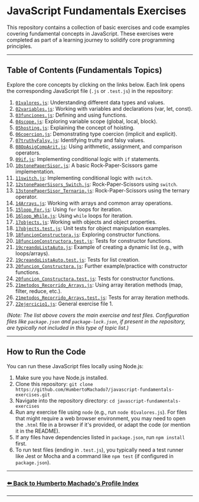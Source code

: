 # JavaScript Fundamentals Exercises

This repository contains a collection of basic exercises and code examples covering fundamental concepts in JavaScript. These exercises were completed as part of a learning journey to solidify core programming principles.

---

## Table of Contents (Fundamentals Topics)

Explore the core concepts by clicking on the links below. Each link opens the corresponding JavaScript file (`.js` or `.test.js`) in the repository:

1.  [`01valores.js`](./01valores.js): Understanding different data types and values.
2.  [`02variables.js`](./02variables.js): Working with variables and declarations (var, let, const).
3.  [`03funciones.js`](./03funciones.js): Defining and using functions.
4.  [`04scope.js`](./04scope.js): Exploring variable scope (global, local, block).
5.  [`05hosting.js`](./05hosting.js): Explaining the concept of hoisting.
6.  [`06coercion.js`](./06coercion.js): Demonstrating type coercion (implicit and explicit).
7.  [`07truthyFalsy.js`](./07truthyFalsy.js): Identifying truthy and falsy values.
8.  [`08OpAsigCompArit.js`](./08OpAsigCompArit.js): Using arithmetic, assignment, and comparison operators.
9.  [`09if.js`](./09if.js): Implementing conditional logic with `if` statements.
10. [`10stonePaperSisor.js`](./10stonePaperSisor.js): A basic Rock-Paper-Scissors game implementation.
11. [`11switch.js`](./11switch.js): Implementing conditional logic with `switch`.
12. [`12stonePaperSisors_Switch.js`](./12stonePaperSisors_Switch.js): Rock-Paper-Scissors using `switch`.
13. [`13stonePaperSisor_Ternario.js`](./13stonePaperSisor_Ternario.js): Rock-Paper-Scissors using the ternary operator.
14. [`14Arrays.js`](./14Arrays.js): Working with arrays and common array operations.
15. [`15loop_For.js`](./15loop_For.js): Using `for` loops for iteration.
16. [`16loop_While.js`](./16loop_While.js): Using `while` loops for iteration.
17. [`17objects.js`](./17objects.js): Working with objects and object properties.
18. [`17objects.test.js`](./17objects.test.js): Unit tests for object manipulation examples.
19. [`18funcionConstructora.js`](./18funcionConstructora.js): Exploring constructor functions.
20. [`18funcionConstructora.test.js`](./18funcionConstructora.test.js): Tests for constructor functions.
21. [`19creandoListaAuto.js`](./19creandoListaAuto.js): Example of creating a dynamic list (e.g., with loops/arrays).
22. [`19creandoListaAuto.test.js`](./19creandoListaAuto.test.js): Tests for list creation.
23. [`20funcion_Constructora.js`](./20funcion_Constructora.js): Further example/practice with constructor functions.
24. [`20funcion_Constructora.test.js`](./20funcion_Constructora.test.js): Tests for constructor functions.
25. [`21metodos_Recorrido_Arrays.js`](./21metodos_Recorrido_Arrays.js): Using array iteration methods (map, filter, reduce, etc.).
26. [`21metodos_Recorrido_Arrays.test.js`](./21metodos_RecorridoArrays.test.js): Tests for array iteration methods.
27. [`22ejercicio1.js`](./22ejercicio1.js): General exercise file 1.

*(Note: The list above covers the main exercise and test files. Configuration files like `package.json` and `package-lock.json`, if present in the repository, are typically not included in this type of topic list.)*

---

## How to Run the Code

You can run these JavaScript files locally using Node.js:

1.  Make sure you have Node.js installed.
2.  Clone this repository:
    `git clone https://github.com/HumbertoMachado7/javascript-fundamentals-exercises.git`
3.  Navigate into the repository directory:
    `cd javascript-fundamentals-exercises`
4.  Run any exercise file using `node` (e.g., run `node 01valores.js`). For files that might require a web browser environment, you may need to open the `.html` file in a browser if it's provided, or adapt the code (or mention it in the README).
5.  If any files have dependencies listed in `package.json`, run `npm install` first.
6.  To run test files (ending in `.test.js`), you typically need a test runner like Jest or Mocha and a command like `npm test` (if configured in `package.json`).

---

### [⬅️ Back to Humberto Machado's Profile Index](https://github.com/HumbertoMachado7)

---

<!--
Keywords: JavaScript Fundamentals, JS Basics, JavaScript Exercises, Learning JavaScript, Code Examples, Platzi Course, Programming Basics, Data Types, Variables, Functions, Scope, Hoisting, Coercion, Truthy Falsy, Operators, Conditionals, Loops, Arrays, Objects, Constructor Functions, Array Methods, Node.js, JavaScript Exercises, Unit Tests, Coding Practice
-->
